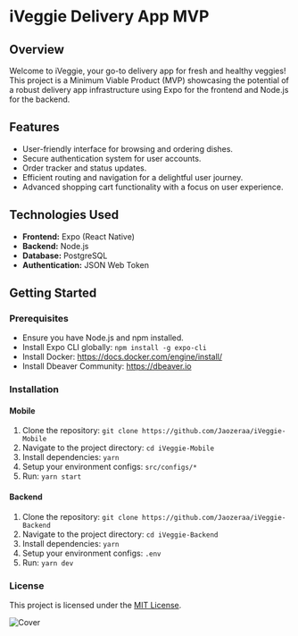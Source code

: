 # iVeggie Delivery App MVP

## Overview

Welcome to iVeggie, your go-to delivery app for fresh and healthy veggies! This project is a Minimum Viable Product (MVP) showcasing the potential of a robust delivery app infrastructure using Expo for the frontend and Node.js for the backend.

## Features

- User-friendly interface for browsing and ordering dishes.
- Secure authentication system for user accounts.
- Order tracker and status updates.
- Efficient routing and navigation for a delightful user journey.
- Advanced shopping cart functionality with a focus on user experience.

## Technologies Used

- **Frontend:** Expo (React Native)
- **Backend:** Node.js
- **Database:** PostgreSQL
- **Authentication:** JSON Web Token

## Getting Started

### Prerequisites

- Ensure you have Node.js and npm installed.
- Install Expo CLI globally: `npm install -g expo-cli`
- Install Docker: https://docs.docker.com/engine/install/
- Install Dbeaver Community: https://dbeaver.io

### Installation

#### Mobile

1. Clone the repository: `git clone https://github.com/Jaozeraa/iVeggie-Mobile`
2. Navigate to the project directory: `cd iVeggie-Mobile`
3. Install dependencies: `yarn`
4. Setup your environment configs: `src/configs/*`
5. Run: `yarn start`


#### Backend

1. Clone the repository: `git clone https://github.com/Jaozeraa/iVeggie-Backend`
2. Navigate to the project directory: `cd iVeggie-Backend`
3. Install dependencies: `yarn`
4. Setup your environment configs: `.env`
5. Run: `yarn dev`

### License

This project is licensed under the [MIT License](https://github.com/Jaozeraa/iVeggie-Backend/blob/main/LICENSE).

![Cover](https://github.com/Jaozeraa/iVeggie-Mobile/assets/49006178/51dcb6f0-7421-4ff1-9d01-8da2d1f68bd7)
